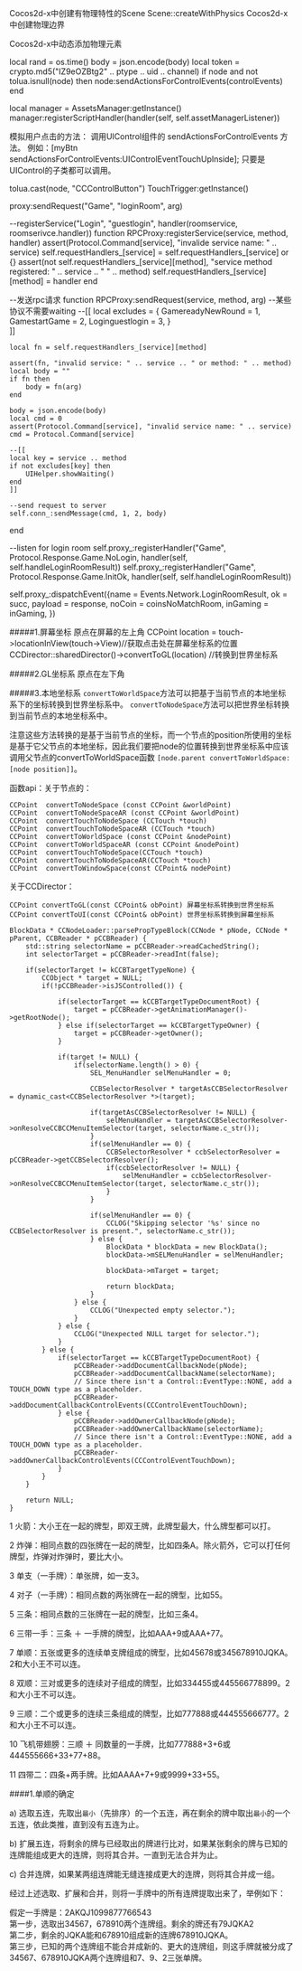 Cocos2d-x中创建有物理特性的Scene
	Scene::createWithPhysics
Cocos2d-x中创建物理边界

Cocos2d-x中动态添加物理元素







local rand = os.time()
body = json.encode(body)
local token = crypto.md5("IZ9eOZBtg2" .. ptype .. uid .. channel)
if node and not tolua.isnull(node) then
	node:sendActionsForControlEvents(controlEvents)
end

local manager = AssetsManager:getInstance()
manager:registerScriptHandler(handler(self, self.assetManagerListener))
    

模拟用户点击的方法：
调用UIControl组件的 sendActionsForControlEvents 方法。
例如：[myBtn sendActionsForControlEvents:UIControlEventTouchUpInside];
只要是UIControl的子类都可以调用。


tolua.cast(node, "CCControlButton")
TouchTrigger:getInstance()



proxy:sendRequest("Game", "loginRoom", arg)

--registerService("Login", "guestlogin", handler(roomservice, roomserivce.handler))
function RPCProxy:registerService(service, method, handler)
    assert(Protocol.Command[service], "invalide service name: " .. service)
    self.requestHandlers_[service] = self.requestHandlers_[service] or {}
    assert(not self.requestHandlers_[service][method], "service method registered: " .. service .. " " .. method)
    self.requestHandlers_[service][method] = handler
end

--发送rpc请求
function RPCProxy:sendRequest(service, method, arg)
    --某些协议不需要waiting
    --[[
    local excludes = {
        GamereadyNewRound = 1,
        GamestartGame = 2,
        Loginguestlogin = 3,
    }    
    ]]

    local fn = self.requestHandlers_[service][method]

    assert(fn, "invalid service: " .. service .. " or method: " .. method)
    local body = ""
    if fn then
        body = fn(arg)
    end

    body = json.encode(body)
    local cmd = 0
    assert(Protocol.Command[service], "invalid service name: " .. service)
    cmd = Protocol.Command[service]

    --[[
    local key = service .. method
    if not excludes[key] then
        UIHelper.showWaiting()
    end      
    ]]

    --send request to server
    self.conn_:sendMessage(cmd, 1, 2, body)
end

--listen for login room
    self.proxy_:registerHandler("Game", Protocol.Response.Game.NoLogin, handler(self, self.handleLoginRoomResult))
    self.proxy_:registerHandler("Game", Protocol.Response.Game.InitOk, handler(self, self.handleLoginRoomResult))
   
   
self.proxy_:dispatchEvent({name = Events.Network.LoginRoomResult, ok = succ,
         payload = response, noCoin = coinsNoMatchRoom,
         inGaming = inGaming,
         })



#####1.屏幕坐标
原点在屏幕的左上角
CCPoint location = touch->locationInView(touch->View)//获取点击处在屏幕坐标系的位置
CCDirector::sharedDirector()->convertToGL(location)  //转换到世界坐标系


#####2.GL坐标系
原点在左下角

#####3.本地坐标系
`convertToWorldSpace`方法可以把基于当前节点的本地坐标系下的坐标转换到世界坐标系中。
`convertToNodeSpace`方法可以把世界坐标转换到当前节点的本地坐标系中。

注意这些方法转换的是基于当前节点的坐标，而一个节点的position所使用的坐标是基于它父节点的本地坐标，因此我们要把node的位置转换到世界坐标系中应该调用父节点的convertToWorldSpace函数 
`[node.parent convertToWorldSpace:[node position]]`。


函数api：关于节点的：

```
CCPoint  convertToNodeSpace (const CCPoint &worldPoint)
CCPoint  convertToNodeSpaceAR (const CCPoint &worldPoint)
CCPoint  convertTouchToNodeSpace (CCTouch *touch)
CCPoint  convertTouchToNodeSpaceAR (CCTouch *touch)
CCPoint  convertToWorldSpace (const CCPoint &nodePoint)
CCPoint  convertToWorldSpaceAR (const CCPoint &nodePoint)
CCPoint  convertTouchToNodeSpace(CCTouch *touch)
CCPoint  convertTouchToNodeSpaceAR(CCTouch *touch)
CCPoint  convertToWindowSpace(const CCPoint& nodePoint)
```
关于CCDirector：

```
CCPoint convertToGL(const CCPoint& obPoint) 屏幕坐标系转换到世界坐标系
CCPoint convertToUI(const CCPoint& obPoint) 世界坐标系转换到屏幕坐标系
```

```
BlockData * CCNodeLoader::parsePropTypeBlock(CCNode * pNode, CCNode * pParent, CCBReader * pCCBReader) {
    std::string selectorName = pCCBReader->readCachedString();
    int selectorTarget = pCCBReader->readInt(false);

    if(selectorTarget != kCCBTargetTypeNone) {
        CCObject * target = NULL;
        if(!pCCBReader->isJSControlled()) {
            
            if(selectorTarget == kCCBTargetTypeDocumentRoot) {
                target = pCCBReader->getAnimationManager()->getRootNode();
            } else if(selectorTarget == kCCBTargetTypeOwner) {
                target = pCCBReader->getOwner();
            }
            
            if(target != NULL) {
                if(selectorName.length() > 0) {
                    SEL_MenuHandler selMenuHandler = 0;
                    
                    CCBSelectorResolver * targetAsCCBSelectorResolver = dynamic_cast<CCBSelectorResolver *>(target);
                    
                    if(targetAsCCBSelectorResolver != NULL) {
                        selMenuHandler = targetAsCCBSelectorResolver->onResolveCCBCCMenuItemSelector(target, selectorName.c_str());
                    }
                    if(selMenuHandler == 0) {
                        CCBSelectorResolver * ccbSelectorResolver = pCCBReader->getCCBSelectorResolver();
                        if(ccbSelectorResolver != NULL) {
                            selMenuHandler = ccbSelectorResolver->onResolveCCBCCMenuItemSelector(target, selectorName.c_str());
                        }
                    }
                    
                    if(selMenuHandler == 0) {
                        CCLOG("Skipping selector '%s' since no CCBSelectorResolver is present.", selectorName.c_str());
                    } else {
                        BlockData * blockData = new BlockData();
                        blockData->mSELMenuHandler = selMenuHandler;
                        
                        blockData->mTarget = target;
                        
                        return blockData;
                    }
                } else {
                    CCLOG("Unexpected empty selector.");
                }
            } else {
                CCLOG("Unexpected NULL target for selector.");
            }
        } else {
            if(selectorTarget == kCCBTargetTypeDocumentRoot) {
                pCCBReader->addDocumentCallbackNode(pNode);
                pCCBReader->addDocumentCallbackName(selectorName);
                // Since there isn't a Control::EventType::NONE, add a TOUCH_DOWN type as a placeholder.
                pCCBReader->addDocumentCallbackControlEvents(CCControlEventTouchDown);
            } else {
                pCCBReader->addOwnerCallbackNode(pNode);
                pCCBReader->addOwnerCallbackName(selectorName);
                // Since there isn't a Control::EventType::NONE, add a TOUCH_DOWN type as a placeholder.
                pCCBReader->addOwnerCallbackControlEvents(CCControlEventTouchDown);
            }
        }
    }

    return NULL;
}
```



1 火箭：大小王在一起的牌型，即双王牌，此牌型最大，什么牌型都可以打。

2 炸弹：相同点数的四张牌在一起的牌型，比如四条A。除火箭外，它可以打任何牌型，炸弹对炸弹时，要比大小。

3 单支（一手牌）：单张牌，如一支3。

4 对子（一手牌）：相同点数的两张牌在一起的牌型，比如55。

5 三条：相同点数的三张牌在一起的牌型，比如三条4。

6 三带一手：三条 ＋ 一手牌的牌型，比如AAA+9或AAA+77。

7 单顺：五张或更多的连续单支牌组成的牌型，比如45678或345678910JQKA。2和大小王不可以连。

8 双顺：三对或更多的连续对子组成的牌型，比如334455或445566778899。2和大小王不可以连。

9 三顺：二个或更多的连续三条组成的牌型，比如777888或444555666777。2和大小王不可以连。

10 飞机带翅膀：三顺 ＋ 同数量的一手牌，比如777888+3+6或444555666+33+77+88。

11 四带二：四条+两手牌。比如AAAA+7+9或9999+33+55。



####1.单顺的确定 
       
a) 选取五连，先取出`最小`（先排序）的一个五连，再在剩余的牌中取出`最小`的一个五连，依此类推，直到没有五连为止。  
        
b) 扩展五连，将剩余的牌与已经取出的牌进行比对，如果某张剩余的牌与已知的连牌能组成更大的连牌，则将其合并。一直到无法合并为止。          

c) 合并连牌，如果某两组连牌能无缝连接成更大的连牌，则将其合并成一组。         

经过上述选取、扩展和合并，则将一手牌中的所有连牌提取出来了，举例如下：          

假定一手牌是：2AKQJ1099877766543          
第一步，选取出34567，678910两个连牌组。剩余的牌还有79JQKA2         
第二步，剩余的JQKA能和678910组成新的连牌678910JQKA。          
第三步，已知的两个连牌组不能合并成新的、更大的连牌组，则这手牌就被分成了34567、678910JQKA两个连牌组和7、9、2三张单牌。    